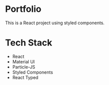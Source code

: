 # Portfolio

This is a React project using styled components. 

# Tech Stack
* React
* Material UI
* Particle-JS
* Styled Components
* React Typed